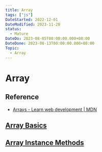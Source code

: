 ```yaml
---
title: Array
tags: ["js"]
DateStarted: 2022-12-01
DateModified: 2023-11-28
status:
  - Mature
DateDo: 2023-08-05T00:00:00.000+08:00
DateDone: 2023-08-13T00:00:00.000+08:00
Topic:
  - Array
---
```


# Array

## Reference

- [Arrays - Learn web development | MDN](https://developer.mozilla.org/en-US/docs/Learn/JavaScript/First_steps/Arrays)

## [Array Basics](../array-basics/array-basics)

## [Array Instance Methods](../array-instance-methods/array-instance-methods)

